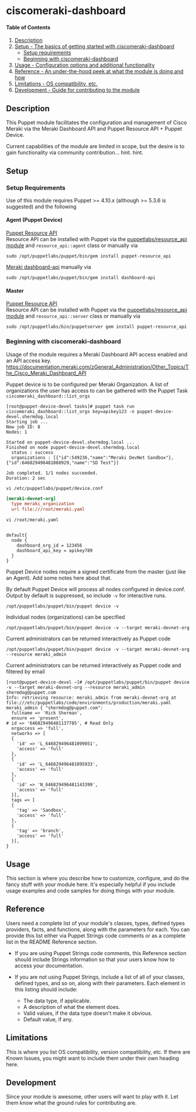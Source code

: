 
# ciscomeraki-dashboard

#### Table of Contents

1. [Description](#description)
2. [Setup - The basics of getting started with ciscomeraki-dashboard](#setup)
    * [Setup requirements](#setup-requirements)
    * [Beginning with ciscomeraki-dashboard](#beginning-with-ciscomeraki-dashboard)
3. [Usage - Configuration options and additional functionality](#usage)
4. [Reference - An under-the-hood peek at what the module is doing and how](#reference)
5. [Limitations - OS compatibility, etc.](#limitations)
6. [Development - Guide for contributing to the module](#development)

## Description

This Puppet module facilitates the configuration and management of Cisco Meraki via the Meraki Dashboard API and Puppet Resource API + Puppet Device.

Current capabilities of the module are limited in scope, but the desire is to gain functionality via community contribution... hint. hint.

## Setup

### Setup Requirements

Use of this module requires Puppet >= 4.10.x (although  >= 5.3.6 is suggested) and the following 

#### Agent (Puppet Device)
[Puppet Resource API](https://github.com/puppetlabs/puppet-resource_api)  
Resource API can be installed with Puppet via the [puppetlabs/resource_api module](https://forge.puppet.com/puppetlabs/resource_api) and `resource_api::agent` class or manually via
```shell
sudo /opt/puppetlabs/puppet/bin/gem install puppet-resource_api
```

[Meraki dashboard-api](https://rubygems.org/gems/dashboard-api)
manually via
```shell
sudo /opt/puppetlabs/puppet/bin/gem install dashboard-api
```

#### Master
[Puppet Resource API](https://github.com/puppetlabs/puppet-resource_api)  
Resource API can be installed with Puppet via the [puppetlabs/resource_api module](https://forge.puppet.com/puppetlabs/resource_api) and `resource_api::server` class or manually via
```shell
sudo /opt/puppetlabs/bin/puppetserver gem install puppet-resource_api
```

### Beginning with ciscomeraki-dashboard

Usage of the module requires a Meraki Dashboard API access enabled and an API access key.  https://documentation.meraki.com/zGeneral_Administration/Other_Topics/The_Cisco_Meraki_Dashboard_API

Puppet device is to be configured per Meraki Organization.  A list of organizations the user has access to can be gathered with the Puppet Task `ciscomeraki_dashboard::list_orgs`

```
[root@puppet-device-devel tasks]# puppet task run ciscomeraki_dashboard::list_orgs key=apikey123 -n puppet-device-devel.shermdog.local
Starting job ...
New job ID: 8
Nodes: 1

Started on puppet-device-devel.shermdog.local ...
Finished on node puppet-device-devel.shermdog.local
  status : success
  organizations : [{"id":549236,"name":"Meraki DevNet Sandbox"},{"id":646829496481088929,"name":"SD Test"}]

Job completed. 1/1 nodes succeeded.
Duration: 2 sec

```


`vi /etc/puppetlabs/puppet/device.conf`
```INI
[meraki-devnet-org]
  type meraki_organization
  url file:///root/meraki.yaml
```
`vi /root/meraki.yaml`
```

default{
  node {
    dashboard_org_id = 123456
    dashboard_api_key = apikey789
  }
}

```

Puppet Device nodes require a signed certificate from the master (just like an Agent).  Add some notes here about that.

By default Puppet Device will process all nodes configured in device.conf.  Output by default is suppressed, so include `-v` for interactive runs.
```shell
/opt/puppetlabs/puppet/bin/puppet device -v
```

Individual nodes (organizations) can be specified
```shell
/opt/puppetlabs/puppet/bin/puppet device -v --target meraki-devnet-org
```

Current administrators can be returned interactively as Puppet code
```shell
/opt/puppetlabs/puppet/bin/puppet device -v --target meraki-devnet-org --resource meraki_admin
```

Current administrators can be returned interactively as Puppet code and filtered by email
```shell
[root@puppet-device-devel ~]# /opt/puppetlabs/puppet/bin/puppet device -v --target meraki-devnet-org --resource meraki_admin shermdog@puppet.com
Info: retrieving resource: meraki_admin from meraki-devnet-org at file:///etc/puppetlabs/code/environments/production/meraki.yaml
meraki_admin { "shermdog@puppet.com": 
  fullname => 'Rick Sherman',
  ensure => 'present',
# id => '646829496481137785', # Read Only
  orgaccess => 'full',
  networks => [
  {
    'id' => 'L_646829496481099051',
    'access' => 'full'
  },
  {
    'id' => 'L_646829496481095933',
    'access' => 'full'
  },
  {
    'id' => 'N_646829496481143399',
    'access' => 'full'
  }],
  tags => [
  {
    'tag' => 'Sandbox',
    'access' => 'full'
  },
  {
    'tag' => 'branch',
    'access' => 'full'
  }],
}
```

## Usage

This section is where you describe how to customize, configure, and do the fancy stuff with your module here. It's especially helpful if you include usage examples and code samples for doing things with your module.

## Reference

Users need a complete list of your module's classes, types, defined types providers, facts, and functions, along with the parameters for each. You can provide this list either via Puppet Strings code comments or as a complete list in the README Reference section.

* If you are using Puppet Strings code comments, this Reference section should include Strings information so that your users know how to access your documentation.

* If you are not using Puppet Strings, include a list of all of your classes, defined types, and so on, along with their parameters. Each element in this listing should include:

  * The data type, if applicable.
  * A description of what the element does.
  * Valid values, if the data type doesn't make it obvious.
  * Default value, if any.

## Limitations

This is where you list OS compatibility, version compatibility, etc. If there are Known Issues, you might want to include them under their own heading here.

## Development

Since your module is awesome, other users will want to play with it. Let them know what the ground rules for contributing are.
